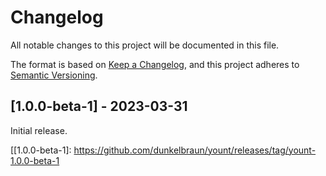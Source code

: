 # Changelog

All notable changes to this project will be documented in this file.

The format is based on [Keep a Changelog](https://keepachangelog.com/en/1.1.0/),
and this project adheres to [Semantic Versioning](https://semver.org/spec/v2.0.0.html).

## [1.0.0-beta-1] - 2023-03-31

Initial release.

[[1.0.0-beta-1]: https://github.com/dunkelbraun/yount/releases/tag/yount-1.0.0-beta-1
